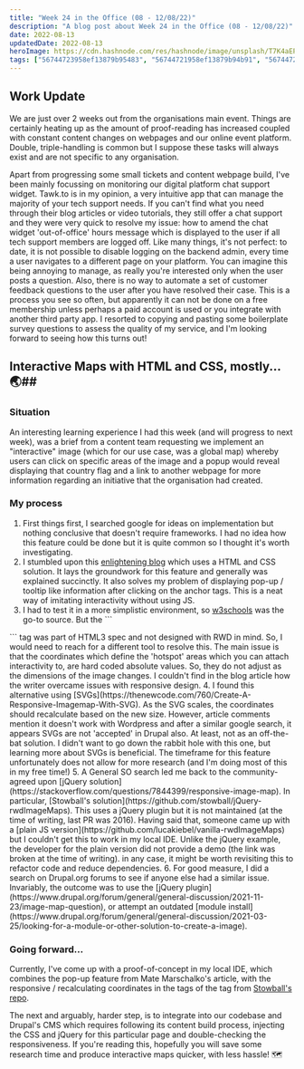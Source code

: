 ```yaml
---
title: "Week 24 in the Office (08 - 12/08/22)"
description: "A blog post about Week 24 in the Office (08 - 12/08/22)"
date: 2022-08-13
updatedDate: 2022-08-13
heroImage: https://cdn.hashnode.com/res/hashnode/image/unsplash/T7K4aEPoGGk/upload/v1660383367068/47JMtp40C.jpeg
tags: ["56744723958ef13879b95483", "56744721958ef13879b94b91", "56744721958ef13879b94c2b"]
---
```


## Work Update
We are just over 2 weeks out from the organisations main event. Things are certainly heating up as the amount of proof-reading has increased coupled with constant content changes on webpages and our online event platform. Double, triple-handling is common but I suppose these tasks will always exist and are not specific to any organisation. 

Apart from progressing some small tickets and content webpage build, I've been mainly focussing on monitoring our digital platform chat support widget. Tawk.to is in my opinion, a very intuitive app that can manage the majority of your tech support needs. If you can't find what you need through their blog articles or video tutorials, they still offer a chat support and they were very quick to resolve my issue: how to amend the chat widget 'out-of-office' hours message which is displayed to the user if all tech support members are logged off. Like many things, it's not perfect: to date, it is not possible to disable logging on the backend admin, every time a user navigates to a different page on your platform. You can imagine this being annoying to manage, as really you're interested only when the user posts a question. Also, there is no way to automate a set of customer feedback questions to the user after you have resolved their case. This is a process you see so often, but apparently it can not be done on a free membership unless perhaps a paid account is used or you integrate with another third party app. I resorted to copying and pasting some boilerplate survey questions to assess the quality of my service, and I'm looking forward to seeing how this turns out!

## Interactive Maps with HTML and CSS, mostly... 🌏## 
### Situation
An interesting learning experience I had this week (and will progress to next week), was a brief from a content team requesting we implement an "interactive" image (which for our use case, was a global map) whereby users can click on specific areas of the image and a popup would reveal displaying that country flag and a link to another webpage for more information regarding an initiative that the organisation had created.

### My process

1. First things first, I searched google for ideas on implementation but nothing conclusive that doesn't require frameworks. I had no idea how this feature could be done but it is quite common so I thought it's worth investigating. 
2. I stumbled upon this [enlightening blog](https://matemarschalko.medium.com/interactive-image-maps-and-closable-popups-with-html-and-css-only-31fe36c70092) which uses a HTML and CSS solution. It lays the groundwork for this feature and generally was explained succinctly. It also solves my problem of displaying pop-up / tooltip like information after clicking on the anchor tags. This is a neat way of imitating interactivity without using JS. 
3. I had to test it in a more simplistic environment, so [w3schools](https://www.w3schools.com/tags/tag_map.asp) was the go-to source. But the ```
<map/>
``` tag was part of HTML3 spec and not designed with RWD in mind. So, I would need to reach for a different tool to resolve this. The main issue is that the coordinates which define the 'hotspot' areas which you can attach interactivity to, are hard coded absolute values. So, they do not adjust as the dimensions of the image changes. I couldn't find in the blog article how the writer overcame issues with responsive design.
4. I found this alternative using [SVGs](https://thenewcode.com/760/Create-A-Responsive-Imagemap-With-SVG). As the SVG scales, the coordinates should recalculate based on the new size. However, article comments mention it doesn't work with Wordpress and after a similar google search, it appears SVGs are not 'accepted' in Drupal also. At least, not as an off-the-bat solution. I didn't want to go down the rabbit hole with this one, but learning more about SVGs is beneficial. The timeframe for this feature unfortunately does not allow for more research (and I'm doing most of this in my free time!)
5.  A General SO search led me back to the community-agreed upon [jQuery solution](https://stackoverflow.com/questions/7844399/responsive-image-map). In particular, [Stowball's solution](https://github.com/stowball/jQuery-rwdImageMaps). 
This uses a jQuery plugin but it is not maintained (at the time of writing, last PR was 2016). Having said that, someone came up with a [plain JS version](https://github.com/lucakiebel/vanilla-rwdImageMaps) but I couldn't get this to work in my local IDE. Unlike the jQuery example, the developer for the plain version did not provide a demo (the link was broken at the time of writing). in any case, it might be worth revisiting this to refactor code and reduce dependencies.
6. For good measure, I did a search on Drupal.org forums to see if anyone else had a similar issue. Invariably, the outcome was to use the [jQuery plugin](https://www.drupal.org/forum/general/general-discussion/2021-11-23/image-map-question), or attempt an outdated [module install](https://www.drupal.org/forum/general/general-discussion/2021-03-25/looking-for-a-module-or-other-solution-to-create-a-image).

### Going forward...
Currently, I've come up with a proof-of-concept in my local IDE, which combines the pop-up feature from Mate Marschalko's article, with the responsive / recalculating coordinates in the <area/> tags of the <map/> tag from [Stowball's repo](https://github.com/stowball/jQuery-rwdImageMaps). 

The next and arguably, harder step, is to integrate into our codebase and Drupal's CMS which requires following its content build process, injecting the CSS and jQuery for this particular page and double-checking the responsiveness. If you're reading this, hopefully you will save some research time and produce interactive maps quicker, with less hassle! 🗺



